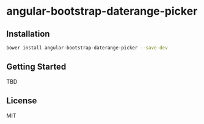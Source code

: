 # angular-bootstrap-daterange-picker
> 

## Installation
```bash
bower install angular-bootstrap-daterange-picker --save-dev
```

## Getting Started
TBD

## License
MIT